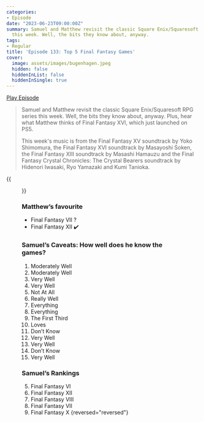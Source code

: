 ```yaml
---
categories:
- Episode
date: "2023-06-23T09:00:00Z"
summary: Samuel and Matthew revisit the classic Square Enix/Squaresoft RPG series
  this week. Well, the bits they know about, anyway.
tags:
- Regular
title: 'Episode 133: Top 5 Final Fantasy Games'
cover: 
  image: assets/images/bugenhagen.jpeg
  hidden: false
  hiddenInList: false
  hiddenInSingle: true
---
```


[Play Episode](https://www.patreon.com/posts/episode-133-top-84982685)
> Samuel and Matthew revisit the classic Square Enix/Squaresoft RPG series this week. Well, the bits they know about, anyway. Plus, hear what Matthew thinks of Final Fantasy XVI, which just launched on PS5.
>
> This week's music is from the Final Fantasy XV soundtrack by Yoko Shimomura, the Final Fantasy XVI soundtrack by Masayoshi Soken, the Final Fantasy XIII soundtrack by Masashi Hamauzu and the Final Fantasy Crystal Chronicles: The Crystal Bearers soundtrack by Hidenori Iwasaki, Ryo Yamazaki and Kumi Tanioka.

{{<figure 
    src="/assets/images/bugenhagen.jpeg" 
    caption="Within 12 hours, the Discord had created a Bugenhagen emoji" 
    alt="Bugenhagen">}}

### Matthew’s favourite
- Final Fantasy VII ?
- Final Fantasy XII ✔️

### Samuel’s Caveats: How well does he know the games?
1. Moderately Well
2. Moderately Well
3. Very Well
4. Very Well
5. Not At All
6. Really Well
7. Everything
8. Everything
9. The First Third
10. Loves
11. Don’t Know
12. Very Well
13. Very Well
14. Don’t Know
15. Very Well

### Samuel’s Rankings
5. Final Fantasy VI
4. Final Fantasy XII
3. Final Fantasy VIII
2. Final Fantasy VII
1. Final Fantasy X
{reversed="reversed"}